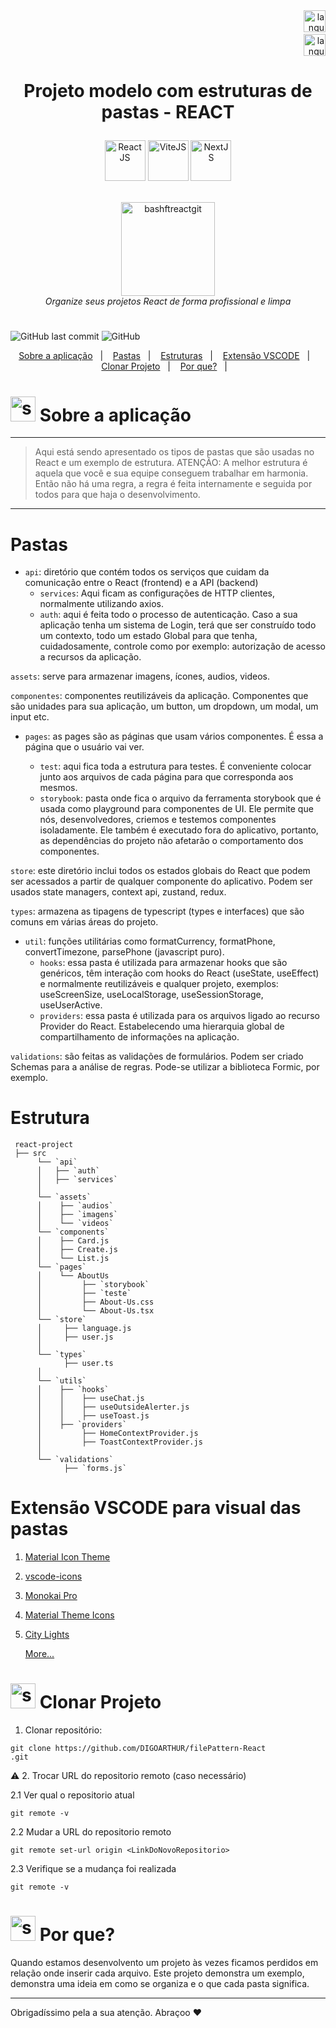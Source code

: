<!--  docs: update Readme   -->

<!-------------------------------------------------------------------->
<!-- FOLDER ICONS ---------
<!--------------------------------------------------------------------

![folder-audio 2](https://github.com/DIGOARTHUR/bash-commands-tricks/assets/59892368/eaeaa695-f796-48f1-9f8f-e0a2fd3941c0)
![folder-api 2](https://github.com/DIGOARTHUR/bash-commands-tricks/assets/59892368/47a41b22-8899-4024-a7da-345b1352a1bd)
![folder-video 2](https://github.com/DIGOARTHUR/bash-commands-tricks/assets/59892368/461e6a95-c51c-4a90-835f-980dd98dd549)
![folder-utils 2](https://github.com/DIGOARTHUR/bash-commands-tricks/assets/59892368/aab2b776-3900-4b4b-a28a-84e20c036b01)
![folder-typescript 2](https://github.com/DIGOARTHUR/bash-commands-tricks/assets/59892368/2d36cfaf-4ff4-4605-aeff-c374d708bf6a)
![folder-test 2](https://github.com/DIGOARTHUR/bash-commands-tricks/assets/59892368/cdb78c6c-3a88-4e30-a968-58990a585723)
![folder-services 2](https://github.com/DIGOARTHUR/bash-commands-tricks/assets/59892368/e9279e2b-2c42-425f-a79f-11e1fa96fbc1)
![folder-hook 2](https://github.com/DIGOARTHUR/bash-commands-tricks/assets/59892368/89c9349d-9d09-4f3d-a25c-ec8e0e25a09a)
![folder-components 2](https://github.com/DIGOARTHUR/bash-commands-tricks/assets/59892368/7ce3ef43-9c2d-432d-b8f2-b61fec7d3aa8)
![folder-auth 2](https://github.com/DIGOARTHUR/bash-commands-tricks/assets/59892368/7f651728-aa97-4580-b4d7-236b91b1f869)


 




<!-- VISUALIZAR NO README VSCODE  CTRL + K  V -->
<!-------------------------------------------------------------------->
<!-- COMO CONSTRUIR BADGES ---------
<!--------------------------------------------------------------------
https://www.youtube.com/watch?v=cRoBt6AZgjc
https://dev.to/envoy_/150-badges-for-github-pnk

    BUILD 
      https://shields.io
    ICONS
    https://simpleicons.org/?q=react

     EXEMPLO
     <a href="https://devdigoarthur.notion.site/Map-a87c73417a064372b122bf448f4c6ed4"> ![Alt ou título da imagem](https://img.shields.io/badge/-JavaScript-/?logo=JavaScript&logoColor=white&color=yellow)<a/>

# JavaScript - Nome que aparece na Bag
# logo=JavaScript - Muda a logo vide <https://simpleicons.org/?q=react>
# color=yellow - Define a cor da bag vide <https://shields.io>
# logoColor=white - Define a cor do icone
-->


<!------------------------------------ LANGUAGE BUTTONS-->
<div align="right">
<a href="https://github.com/DIGOARTHUR/github-automated-repos#readme">
    <img  height="35" src="https://github-production-user-asset-6210df.s3.amazonaws.com/59892368/257623321-95c81f57-b751-4956-b0ab-7a804ae44506.svg" alt="language_USA" border="0">
<a/>
<br/>
<a href="https://github.com/DIGOARTHUR/github-automated-repos/blob/main/README_PT.md">
<img  alt="language_Brazil"  height="35" src="https://github-production-user-asset-6210df.s3.amazonaws.com/59892368/258252924-3c572826-3b6d-46da-b5d0-dde3879748c5.svg">
<a/>

</div>


<!-------------------------------------------------------------------->
 <!------------------------------------BANNER PROJECT----------------->
<!-------------------------------------- 280 x 1400 ------------------------------>


<h1 align="center">
 
Projeto modelo com estruturas de pastas - REACT
</h1>
  <div align="center">
     
<img  alt="ReactJS"   height="65" src="https://github.com/DIGOARTHUR/github-automated-repos/assets/59892368/11fe7e24-b5d7-47bf-814a-c8d5855e7ca8"> 
<img  alt="ViteJS"  height="65" height="50" src="https://github.com/DIGOARTHUR/github-automated-repos/assets/59892368/f85aeacd-cea4-4280-9096-194da03e758e"> 
<img  alt="NextJS"  height="65" height="50" src="https://github.com/DIGOARTHUR/github-automated-repos/assets/59892368/6b213e2e-213a-489d-bbda-1dec9dcda585"> 
     
  </div> 
   <br>
<p align="center">
  <!-------------------------------------------------------------------->
  <!------------------------------------PROJECT ICON-------------------->
  <!-------------------------------------------------------------------->
   <img height="150px" alt="bashftreactgit" title="bashftreactgit" src="https://github.com/DIGOARTHUR/bash-commands-tricks/assets/59892368/65898d98-acf9-4d83-8f0f-11486df328a7" />
  <br>
  <i>Organize seus projetos React de forma profissional e limpa</i>
  <br>

</p>

<h1 align="center">
 
</h1>




<!-------------------------------------------------------------------->
 <!------------------------------------BADGES PROJECT  ---------------->
 <!-------------------------------------------------------------------->

  ![GitHub last commit](https://img.shields.io/github/last-commit/digoarthur/filePattern-React)
  ![GitHub](https://img.shields.io/github/license/digoarthur/filePattern-React)
  
  
<!-------------------------------------------------------------------->
 <!------------------------------------STACKS && TOOLS --------->
  <!-------------------------------------------------------------------->
  

  
  


   <!------------------------------------TOOLS-->







<!-------------------------------------------------------------------->
<!------------------------------------SUMMARY------------------------->
<!-------------------------------------------------------------------->
 
<p align="center">
  <a href="https://github.com/DIGOARTHUR/filePattern-React#--sobre-a-aplicação">Sobre a aplicação</a>&nbsp;&nbsp;&nbsp;|&nbsp;&nbsp;&nbsp;
  <a href="https://github.com/DIGOARTHUR/filePattern-React#pastas"> Pastas</a>&nbsp;&nbsp;&nbsp;|&nbsp;&nbsp;&nbsp;
  <a href="https://github.com/DIGOARTHUR/filePattern-React#estrutura"> Estruturas</a>&nbsp;&nbsp;&nbsp;|&nbsp;&nbsp;&nbsp;
 <a href="https://github.com/DIGOARTHUR/filePattern-React#extensão-vscode-para-visual-das-pastas">Extensão VSCODE</a>&nbsp;&nbsp;&nbsp;|&nbsp;&nbsp;&nbsp;
  <a href="https://github.com/DIGOARTHUR/filePattern-React#-clonar-projeto">Clonar Projeto</a>&nbsp;&nbsp;&nbsp;|&nbsp;&nbsp;&nbsp;
  <a href="https://github.com/DIGOARTHUR/filePattern-React#-por-que--">Por que?</a>&nbsp;&nbsp;&nbsp;|&nbsp;&nbsp;&nbsp;
</p>  


  
   <!-------------------------------------------------------------------->
   <!------------------------------------DESCRIPTION--------------------->
   <!---write here : talk a little about project: what's does, example.  -->
   
# <img  alt="skills"  width="40" height="40" src="https://user-images.githubusercontent.com/59892368/148622497-164365e8-f6b0-4f40-bc75-a0ed4da6059b.png">  Sobre a aplicação 
---
> Aqui está sendo apresentado os tipos de pastas que são usadas no React e um exemplo de estrutura. 
> ATENÇÃO: A melhor estrutura é aquela que você e sua equipe conseguem trabalhar em harmonia. Então não há uma regra, a regra é feita internamente e seguida por todos para que haja o desenvolvimento.


---

 <!-------------------------------------------------------------------->
  <!------------------------------------CONTENT------->
  <!-------------------------------------------------------------------->
  
 

# Pastas

- `api`: diretório que contém todos os serviços que cuidam da comunicação entre o React (frontend) e a API (backend)
   - `services`: Aqui ficam as configurações de HTTP clientes, normalmente utilizando axios.
   - `auth`: aqui é feita todo o processo de autenticação. Caso a sua aplicação tenha um sistema de Login, terá que ser construído todo um contexto, todo um estado Global para que tenha, cuidadosamente,  controle como por exemplo: autorização de acesso a recursos da aplicação.
   
   


`assets`: serve para armazenar imagens, ícones, audios, videos.



`componentes`: componentes reutilizáveis da aplicação. Componentes que são unidades para sua aplicação, um button, um dropdown, um modal, um input etc.



 - `pages`: as pages são as páginas que usam vários componentes. É essa a página que o usuário vai ver.

   - `test`: aqui fica toda a estrutura para testes. É conveniente colocar junto aos arquivos de cada página para que corresponda aos mesmos.
   - `storybook`: pasta onde fica o arquivo da ferramenta storybook que é usada como playground para componentes de UI. Ele permite que nós, desenvolvedores, criemos e testemos componentes isoladamente. Ele também é executado fora do aplicativo, portanto, as dependências do projeto não afetarão o comportamento dos componentes.


`store`: este diretório inclui todos os estados globais do React que podem ser acessados a partir de qualquer componente do aplicativo. Podem ser usados state managers, context api, zustand, redux.

`types`: armazena as tipagens de typescript (types e interfaces) que são comuns em várias áreas do projeto.



- `util`: funções utilitárias como formatCurrency, formatPhone, convertTimezone, parsePhone (javascript puro).
   - `hooks`: essa pasta é utilizada para armazenar hooks que são genéricos, têm interação com hooks do React (useState, useEffect) e normalmente reutilizáveis e qualquer projeto, exemplos: useScreenSize, useLocalStorage, useSessionStorage, useUserActive.
   - `providers`: essa pasta é utilizada para os arquivos ligado ao recurso Provider do React. Estabelecendo uma hierarquia global de compartilhamento de informações na aplicação.

`validations`: são feitas as validações de formulários. Podem ser criado Schemas para a análise de regras. Pode-se utilizar a biblioteca Formic, por exemplo.

# Estrutura
 
     react-project
     ├── src
          └── `api`
          │   ├── `auth`
          │   ├── `services`
          │ 
          └── `assets`
          │    ├── `audios`
          │    ├── `imagens`
          │    └── `videos`
          └── `components`
          │    ├── Card.js
          │    ├── Create.js
          │    └── List.js
          └── `pages`
          │    └── AboutUs
          │         ├── `storybook`
          │         ├── `teste`
          │         ├── About-Us.css
          │         └── About-Us.tsx
          └── `store`
          │     ├── language.js
          │     ├── user.js
          │
          └── `types`
                ├── user.ts
          │
          └── `utils`
          │    ├── `hooks`
          │    │    ├── useChat.js
          │    │    ├── useOutsideAlerter.js
          │    │    ├── useToast.js
          │    ├── `providers`
          │         ├── HomeContextProvider.js
          │         ├── ToastContextProvider.js
          │
          └── `validations`
                ├── `forms.js`



  # Extensão VSCODE para visual das pastas

 1. [Material Icon Theme](https://marketplace.visualstudio.com/items?itemName=PKief.material-icon-theme)
 2. [vscode-icons](https://marketplace.visualstudio.com/items?itemName=vscode-icons-team.vscode-icons)
 3. [Monokai Pro](https://marketplace.visualstudio.com/items?itemName=monokai.theme-monokai-pro-vscode)
 4. [Material Theme Icons](https://marketplace.visualstudio.com/items?itemName=Equinusocio.vsc-material-theme-icons)
 5. [City Lights](https://marketplace.visualstudio.com/publishers/Yummygum)
    
    [More...](https://javascript.plainenglish.io/10-icon-packs-for-vs-code-87d2ff700d0c)


   <!-------------------------------------------------------------------->
  <!------------------------------------RUN APP------------------------->
   <!-------------------------------------------------------------------->
 # <img  alt="skills"  width="40" height="40" src="https://user-images.githubusercontent.com/59892368/142216697-dd93272c-c614-4664-9d63-c4e4dfc3e0f3.gif"> Clonar Projeto
 

1. Clonar repositório:

```
git clone https://github.com/DIGOARTHUR/filePattern-React
.git
```

:warning: 2. Trocar URL do repositorio remoto (caso necessário)

  2.1 Ver qual o repositorio atual
```
git remote -v
```
  2.2 Mudar a URL do repositorio remoto
```
git remote set-url origin <LinkDoNovoRepositorio>
```
  2.3 Verifique se a mudança foi realizada
```
git remote -v
```




  <!-------------------------------------------------------------------->
  <!------------------------------------WHY/THANKS--------------------->
  <!-------------------------------------------------------------------->



 # <img  alt="skills"  width="40" height="40" src="https://user-images.githubusercontent.com/59892368/148622627-c1eaa513-ca90-49e2-b5b8-c11d369becef.png"> Por que?  <!---write here : motivation that led to created ; why did you do this program?   -->
 Quando estamos desenvolvento um projeto às vezes ficamos perdidos em relação onde inserir cada arquivo. Este projeto demonstra um exemplo, demonstra uma ideia em como se organiza e o que cada pasta significa.

 ---
Obrigadíssimo pela a sua atenção. Abraçoo ♥
  
  
  



